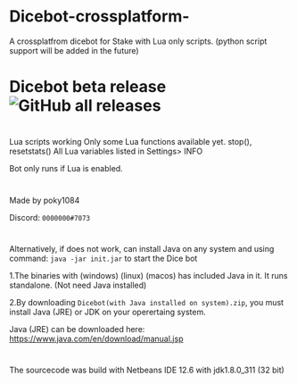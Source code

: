 # Dicebot-crossplatform-
A crossplatfrom dicebot for Stake with Lua only scripts. (python script support will be added in the future)

# Dicebot beta release ![GitHub all releases](https://img.shields.io/github/downloads/poky1084/Dicebot-crossplatform-/Dicebot-beta/total)

#
Lua scripts working
Only some Lua functions available yet. stop(), resetstats()
All Lua variables listed in Settings> INFO

Bot only runs if Lua is enabled.

#
Made by poky1084

Discord: `0000000#7073`

#
Alternatively, if does not work, can install Java on any system and using command: `java -jar init.jar`
to start the Dice bot

1.The binaries with (windows) (linux) (macos) has included Java in it. It runs standalone. (Not need Java installed)

2.By downloading `Dicebot(with Java installed on system).zip`, you must install Java (JRE) or JDK on your operertaing system.


Java (JRE) can be downloaded here:
https://www.java.com/en/download/manual.jsp

#
The sourcecode was build with Netbeans IDE 12.6 with jdk1.8.0_311 (32 bit)
